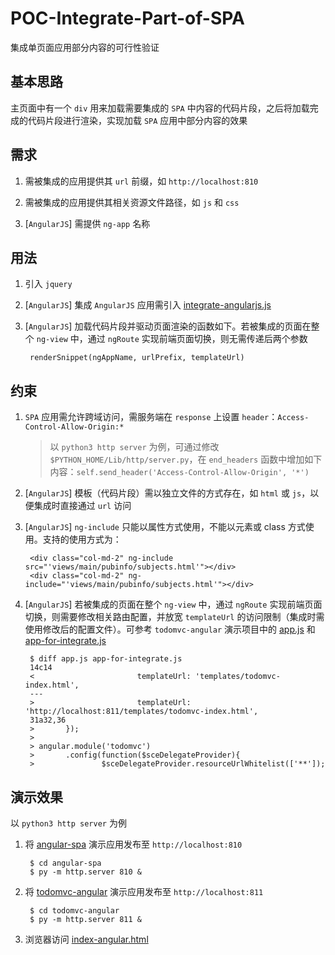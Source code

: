 POC-Integrate-Part-of-SPA
=========================

集成单页面应用部分内容的可行性验证


基本思路
-------

主页面中有一个 `div` 用来加载需要集成的 `SPA` 中内容的代码片段，之后将加载完成的代码片段进行渲染，实现加载 `SPA` 应用中部分内容的效果


需求
----

1. 需被集成的应用提供其 `url` 前缀，如 `http://localhost:810`

1. 需被集成的应用提供其相关资源文件路径，如 `js` 和 `css`

1. [`AngularJS`] 需提供 `ng-app` 名称


用法
----

1. 引入 `jquery`

1. [`AngularJS`] 集成 `AngularJS` 应用需引入 [integrate-angularjs.js](integrate-angularjs.js)

1. [`AngularJS`] 加载代码片段并驱动页面渲染的函数如下。若被集成的页面在整个 `ng-view` 中，通过 `ngRoute` 实现前端页面切换，则无需传递后两个参数

        renderSnippet(ngAppName, urlPrefix, templateUrl)


约束
----

1. `SPA` 应用需允许跨域访问，需服务端在 `response` 上设置 `header`：`Access-Control-Allow-Origin:*`

    > 以 `python3 http server` 为例，可通过修改 `$PYTHON_HOME/Lib/http/server.py`，在 `end_headers` 函数中增加如下内容：`self.send_header('Access-Control-Allow-Origin', '*')`

1. [`AngularJS`] 模板（代码片段）需以独立文件的方式存在，如 `html` 或 `js`，以便集成时直接通过 `url` 访问

1. [`AngularJS`] `ng-include` 只能以属性方式使用，不能以元素或 class 方式使用。支持的使用方式为：

        <div class="col-md-2" ng-include src="'views/main/pubinfo/subjects.html'"></div>
        <div class="col-md-2" ng-include="'views/main/pubinfo/subjects.html'"></div>

1. [`AngularJS`] 若被集成的页面在整个 `ng-view` 中，通过 `ngRoute` 实现前端页面切换，则需要修改相关路由配置，并放宽 `templateUrl` 的访问限制（集成时需使用修改后的配置文件）。可参考 `todomvc-angular` 演示项目中的 [app.js](todomvc-angular/js/app.js) 和 [app-for-integrate.js](todomvc-angular/js/app-for-integrate.js)

        $ diff app.js app-for-integrate.js
        14c14
        <                       templateUrl: 'templates/todomvc-index.html',
        ---
        >                       templateUrl: 'http://localhost:811/templates/todomvc-index.html',
        31a32,36
        >       });
        >
        > angular.module('todomvc')
        >       .config(function($sceDelegateProvider){
        >               $sceDelegateProvider.resourceUrlWhitelist(['**']);


演示效果
-------

以 `python3 http server` 为例

1. 将 [angular-spa](angular-spa) 演示应用发布至 `http://localhost:810`

        $ cd angular-spa
        $ py -m http.server 810 &

1. 将 [todomvc-angular](todomvc-angular) 演示应用发布至 `http://localhost:811`

        $ cd todomvc-angular
        $ py -m http.server 811 &

1. 浏览器访问 [index-angular.html](index-angular.html)